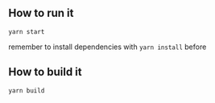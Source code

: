 ## How to run it

`yarn start`

remember to install dependencies with `yarn install` before

## How to build it

`yarn build`

